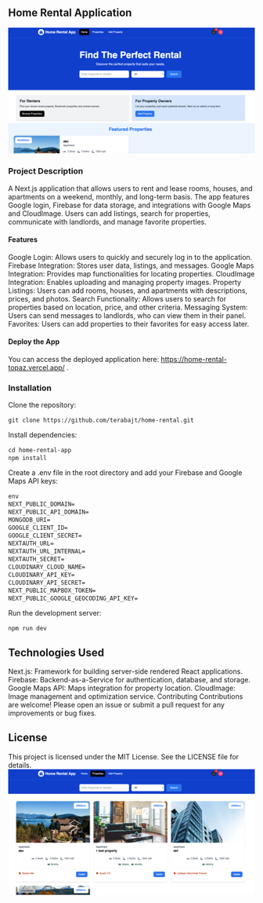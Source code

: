 ## Home Rental Application
![Main site](https://raw.githubusercontent.com/terabajt/home-rental/main/public/images/img_1.png)

### Project Description
A Next.js application that allows users to rent and lease rooms, houses, and apartments on a weekend, monthly, and long-term basis. The app features Google login, Firebase for data storage, and integrations with Google Maps and CloudImage. Users can add listings, search for properties, communicate with landlords, and manage favorite properties.

#### Features
Google Login: Allows users to quickly and securely log in to the application.
Firebase Integration: Stores user data, listings, and messages.
Google Maps Integration: Provides map functionalities for locating properties.
CloudImage Integration: Enables uploading and managing property images.
Property Listings: Users can add rooms, houses, and apartments with descriptions, prices, and photos.
Search Functionality: Allows users to search for properties based on location, price, and other criteria.
Messaging System: Users can send messages to landlords, who can view them in their panel.
Favorites: Users can add properties to their favorites for easy access later.

#### Deploy the App
You can access the deployed application here: https://home-rental-topaz.vercel.app/ .

### Installation
Clone the repository:

```
git clone https://github.com/terabajt/home-rental.git
```
Install dependencies:

```
cd home-rental-app
npm install
```

Create a .env file in the root directory and add your Firebase and Google Maps API keys:
```
env
NEXT_PUBLIC_DOMAIN=
NEXT_PUBLIC_API_DOMAIN=
MONGODB_URI=
GOOGLE_CLIENT_ID=
GOOGLE_CLIENT_SECRET=
NEXTAUTH_URL=
NEXTAUTH_URL_INTERNAL=
NEXTAUTH_SECRET=
CLOUDINARY_CLOUD_NAME=
CLOUDINARY_API_KEY=
CLOUDINARY_API_SECRET=
NEXT_PUBLIC_MAPBOX_TOKEN=
NEXT_PUBLIC_GOOGLE_GEOCODING_API_KEY=
```

Run the development server:
```
npm run dev
```

## Technologies Used
Next.js: Framework for building server-side rendered React applications.
Firebase: Backend-as-a-Service for authentication, database, and storage.
Google Maps API: Maps integration for property location.
CloudImage: Image management and optimization service.
Contributing
Contributions are welcome! Please open an issue or submit a pull request for any improvements or bug fixes.

## License
This project is licensed under the MIT License. See the LICENSE file for details.
![Properties](https://raw.githubusercontent.com/terabajt/home-rental/main/public/images/img_2.png)